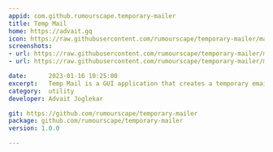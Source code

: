 ```yaml
---
appid: com.github.rumourscape.temporary-mailer
title: Temp Mail
home: https://advait.gq
icon: https://raw.githubusercontent.com/rumourscape/temporary-mailer/main/assets/Icon.png
screenshots:
- url: https://raw.githubusercontent.com/rumourscape/temporary-mailer/main/assets/Screenshot1.png
- url: https://raw.githubusercontent.com/rumourscape/temporary-mailer/main/assets/Screenshot2.png

date:      2023-01-16 10:25:00
excerpt:   Temp Mail is a GUI application that creates a temporary email using the mail.tm service.
category:  utility
developer: Advait Joglekar

git: https://github.com/rumourscape/temporary-mailer
package: github.com/rumourscape/temporary-mailer
version: 1.0.0

---
```


